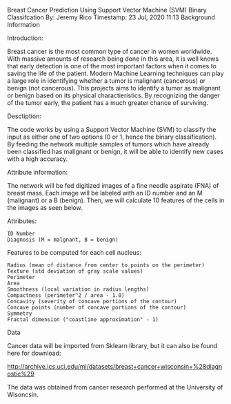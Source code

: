 Breast Cancer Prediction Using Support Vector Machine (SVM) Binary Classifcation
By: Jeremy Rico
Timestamp: 23 Jul, 2020 11:13
Background Information

Introduction:

Breast cancer is the most common type of cancer in women worldwide. With massive amounts of research being done in this area, it is well knows that early detection is one of the most important factors when it comes to saving the life of the patient. Modern Machine Learning techniques can play a large role in identifying whether a tumor is malignant (cancerous) or benign (not cancerous). This projects aims to identify a tumor as malignant or benign based on its physical charactieristics. By recognizing the danger of the tumor early, the patient has a much greater chance of surviving.

Desctiption:

The code works by using a Support Vector Machine (SVM) to classify the input as either one of two options (0 or 1, hence the binary classification). By feeding the network multiple samples of tumors which have already been classified has malignant or benign, it will be able to identify new cases with a high accuracy.

Attribute information:

The network will be fed digitized images of a fine needle aspirate (FNA) of breast mass. Each image will be labeled with an ID number and an M (malignant) or a B (benign). Then, we will calculate 10 features of the cells in the images as seen below.

Attributes:

    ID Number
    Diagnosis (M = malgnant, B = benign)

Features to be computed for each cell nucleus:

    Radius (mean of distance from center to points on the perimeter)
    Texture (std deviation of gray scale values)
    Perimeter
    Area
    Smoothness (local variation in radius lengths)
    Compactness (perimeter^2 / area - 1.0)
    Concavity (severity of concave portions of the contour)
    Concave points (number of concave portions of the contour)
    Symmetry
    Fractal dimension ("coastline approximation" - 1)

Data

Cancer data will be imported from Sklearn library, but it can also be found here for download:

http://archive.ics.uci.edu/ml/datasets/breast+cancer+wisconsin+%28diagnostic%29

The data was obtained from cancer research performed at the University of Wisoncsin.
